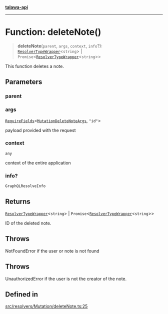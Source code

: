 [**talawa-api**](../../../../README.md)

***

# Function: deleteNote()

> **deleteNote**(`parent`, `args`, `context`, `info`?): [`ResolverTypeWrapper`](../../../../types/generatedGraphQLTypes/type-aliases/ResolverTypeWrapper.md)\<`string`\> \| `Promise`\<[`ResolverTypeWrapper`](../../../../types/generatedGraphQLTypes/type-aliases/ResolverTypeWrapper.md)\<`string`\>\>

This function deletes a note.

## Parameters

### parent

### args

[`RequireFields`](../../../../types/generatedGraphQLTypes/type-aliases/RequireFields.md)\<[`MutationDeleteNoteArgs`](../../../../types/generatedGraphQLTypes/type-aliases/MutationDeleteNoteArgs.md), `"id"`\>

payload provided with the request

### context

`any`

context of the entire application

### info?

`GraphQLResolveInfo`

## Returns

[`ResolverTypeWrapper`](../../../../types/generatedGraphQLTypes/type-aliases/ResolverTypeWrapper.md)\<`string`\> \| `Promise`\<[`ResolverTypeWrapper`](../../../../types/generatedGraphQLTypes/type-aliases/ResolverTypeWrapper.md)\<`string`\>\>

ID of the deleted note.

## Throws

NotFoundError if the user or note is not found

## Throws

UnauthorizedError if the user is not the creator of the note.

## Defined in

[src/resolvers/Mutation/deleteNote.ts:25](https://github.com/Suyash878/talawa-api/blob/b5a9d8b4a1ea678a3d6f5b710b3721f91a3052fc/src/resolvers/Mutation/deleteNote.ts#L25)
